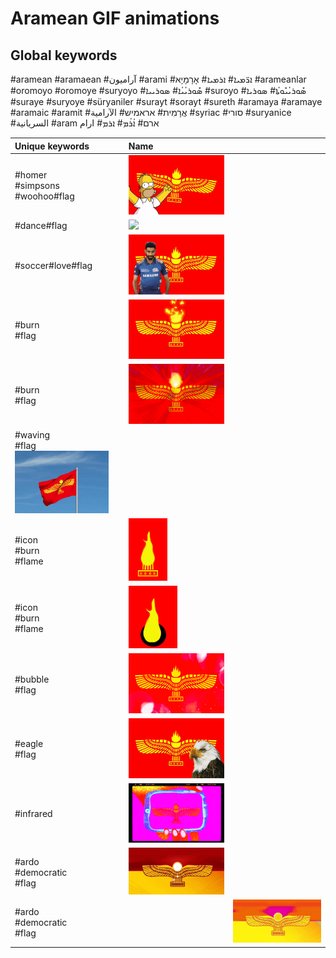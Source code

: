 # Aramean GIF animations

## Global keywords

#aramean #aramaean #آراميون #arami #ܐܪ̈ܡܝܐ# ܐܪܡܝܐ# אָרָמָיָא #arameanlar #oromoyo #oromoye #suryoyo #ܣܽܘܪܝܳܝܳܐ# ܣܘܪܝܝܐ #suroyo #ܣܽܘܪܝܳܝܽܘܬܳܐ# ܣܘܪܝܐ #suraye #suryoye #süryaniler #surayt #sorayt #sureth #aramaya #aramaye #aramaic #aramit #אֲרָמִית# אראמיש# الآرامية #syriac #סורי #suryanice #السريانية #aram ארם# ܐܳܪܳܡ# ܐܪܡ# ارام

| Unique keywords | Name |  |
| :-- | :-- | --: |
| #homer<br>#simpsons<br>#woohoo#flag| <img src="aramean-homer.gif" style="max-height: 100px"> |
| #dance#flag | <img src="aramean-dancer.gif" style="max-height: 100px"> |
| #soccer#love#flag | <img src="aramean-soccer-love.gif" style="max-height: 100px"> |
| #burn<br>#flag | <img src="aramean-burning-flag1.gif" style="max-height: 100px"> |
| #burn<br>#flag | <img src="aramean-burning-flag2.gif" style="max-height: 100px"> |
| #waving<br>#flag <img src="aramean-waving-flag.gif" style="max-height: 100px"> |
| #icon<br>#burn<br>#flame | <img src="aramean-burning-icon1.gif" style="max-height: 100px"> |
| #icon<br>#burn<br>#flame | <img src="aramean-burning-icon2.gif" style="max-height: 100px"> |
| #bubble<br>#flag | <img src="aramean-bubble-flag1.gif" style="max-height: 100px"> |
| #eagle<br>#flag | <img src="aramean-eagle1.gif" style="max-height: 100px"> |
| #infrared | <img src="aramean-infrared.gif" style="max-height: 100px"> |
| #ardo<br>#democratic<br>#flag | <img src="aramean-ardo-democratic1.gif" alt="Aramean Democratic Organization" style="max-height: 100px"> |
| #ardo<br>#democratic<br>#flag | | <img src="aramean-ardo-democratic2.gif" alt="Aramean Democratic Organization" style="max-height: 100px"> |
